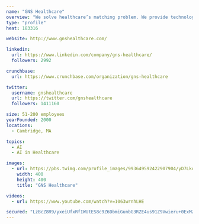 ```yaml
---
name: "GNS Healthcare"
overview: "We solve healthcare’s matching problem. We provide technology, services, and solutions that precisely match health interventions to individuals, helping our clients improve health outcomes and avoid the billions of healthcare dollars wasted on ineffective treatments."
type: "profile"
heat: 183316

website: http://www.gnshealthcare.com/

linkedin:
  url: https://www.linkedin.com/company/gns-healthcare/
  followers: 2992

crunchbase:
  url: https://www.crunchbase.com/organization/gns-healthcare

twitter:
  username: gnshealthcare
  url: https://twitter.com/gnshealthcare
  followers: 1411160

size: 51-200 employees
yearFounded: 2000
locations:
  - Cambridge, MA

topics:
  - AI
  - AI in Healthcare

images:
  - url: https://pbs.twimg.com/profile_images/993649592422907904/yD7LkqU2_400x400.jpg
    width: 400
    height: 400
    title: "GNS Healthcare"

videos:
  - url: https://www.youtube.com/watch?v=1063wrnhLHE

secured: "LzBcZ8R9/yxeiUfxRfIWUtES8c9Z6DbmiGunbG3RZE4us91Z9Vwieru+0ExMZ3LycrrPg9UV3WyvvCOFISvEehxp8qnU29e3BAi9dFkw5cs8D/PTRaHHRoK4g4gKO0hebjprwx4mcT/VghxPotaBqLo2ojMxZkfpL/bToltuwJNFOPkx1A3i0G6HP0YwSUDuWh4q4GfCaqxmMkEbwYcRO1X8M7H2x+tLPDVnjEXWqFxzIRpJpD7a3BHoxJqtkxAIz43uqDB84JZI+rDWFEGPAPDnPC/Xoy9MNykW5QfPMbP/N1Zbc8WajSndN7ZPEzXp;iWsJViElqu7VyMJDSCmsVA=="
---
```


